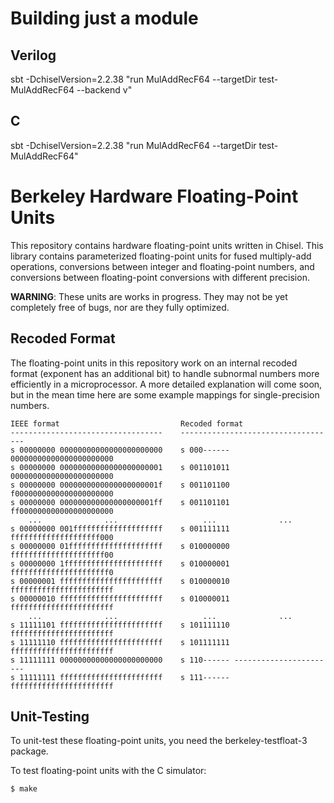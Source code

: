 Building just a module
======================

## Verilog
sbt -DchiselVersion=2.2.38 "run MulAddRecF64 --targetDir test-MulAddRecF64 --backend v"

## C
sbt -DchiselVersion=2.2.38 "run MulAddRecF64 --targetDir test-MulAddRecF64"

Berkeley Hardware Floating-Point Units
======================================

This repository contains hardware floating-point units written in Chisel.
This library contains parameterized floating-point units for fused multiply-add
operations, conversions between integer and floating-point numbers, and
conversions between floating-point conversions with different precision.

**WARNING**:
These units are works in progress.  They may not be yet completely free of
bugs, nor are they fully optimized.


Recoded Format
--------------

The floating-point units in this repository work on an internal recoded format
(exponent has an additional bit) to handle subnormal numbers more efficiently
in a microprocessor.  A more detailed explanation will come soon, but in the
mean time here are some example mappings for single-precision numbers.

    IEEE format                           Recoded format
    ----------------------------------    -----------------------------------
    s 00000000 00000000000000000000000    s 000------ 00000000000000000000000
    s 00000000 00000000000000000000001    s 001101011 00000000000000000000000
    s 00000000 0000000000000000000001f    s 001101100 f0000000000000000000000
    s 00000000 000000000000000000001ff    s 001101101 ff000000000000000000000
        ...              ...                   ...              ... 
    s 00000000 001ffffffffffffffffffff    s 001111111 ffffffffffffffffffff000
    s 00000000 01fffffffffffffffffffff    s 010000000 fffffffffffffffffffff00
    s 00000000 1ffffffffffffffffffffff    s 010000001 ffffffffffffffffffffff0
    s 00000001 fffffffffffffffffffffff    s 010000010 fffffffffffffffffffffff
    s 00000010 fffffffffffffffffffffff    s 010000011 fffffffffffffffffffffff
        ...              ...                   ...              ... 
    s 11111101 fffffffffffffffffffffff    s 101111110 fffffffffffffffffffffff
    s 11111110 fffffffffffffffffffffff    s 101111111 fffffffffffffffffffffff
    s 11111111 00000000000000000000000    s 110------ -----------------------
    s 11111111 fffffffffffffffffffffff    s 111------ fffffffffffffffffffffff


Unit-Testing
------------

To unit-test these floating-point units, you need the berkeley-testfloat-3
package.

To test floating-point units with the C simulator:

    $ make

